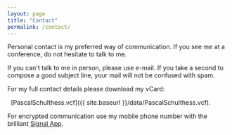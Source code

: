 ```yaml
---
layout: page
title: "Contact"
permalink: /contact/
---
```


Personal contact is my preferred way of communication. If you see me at a conference, do not hesitate to talk to me.

If you can't talk to me in person, please use e-mail. If you take a second to compose a good subject line, your mail will not be confused with spam. 

For my full contact details please download my vCard:

<i class="fa  fa-address-card-o"></i> &nbsp; [PascalSchulthess.vcf]({{ site.baseurl }}/data/PascalSchulthess.vcf).

For encrypted communication use my mobile phone number with the brilliant [Signal App](https://whispersystems.org/).
